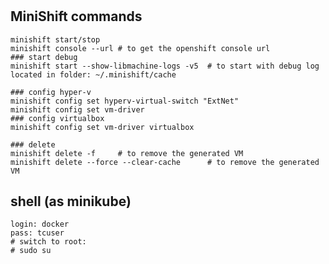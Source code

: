 #

## MiniShift commands
    minishift start/stop
    minishift console --url # to get the openshift console url 
    ### start debug
    minishift start --show-libmachine-logs -v5  # to start with debug log located in folder: ~/.minishift/cache

    ### config hyper-v
    minishift config set hyperv-virtual-switch "ExtNet"
    minishift config set vm-driver 
    ### config virtualbox
    minishift config set vm-driver virtualbox 

    ### delete
    minishift delete -f     # to remove the generated VM
    minishift delete --force --clear-cache      # to remove the generated VM

## shell (as minikube)
    login: docker
    pass: tcuser
    # switch to root:
    # sudo su
